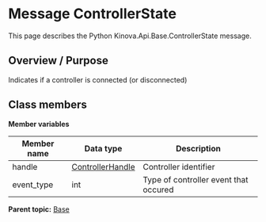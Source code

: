 # Message ControllerState

This page describes the Python Kinova.Api.Base.ControllerState message.

## Overview / Purpose

Indicates if a controller is connected \(or disconnected\)

## Class members

 **Member variables** 

|Member name|Data type|Description|
|-----------|---------|-----------|
|handle| [ControllerHandle](msg_Base_ControllerHandle.md#)|Controller identifier|
|event\_type|int|Type of controller event that occured|

**Parent topic:** [Base](../references/summary_Base.md)

